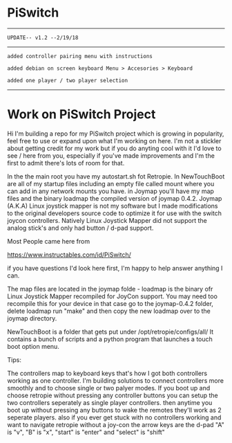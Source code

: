 # PiSwitch

---

    UPDATE-- v1.2 --2/19/18

---

    added controller pairing menu with instructions

    added debian on screen keyboard Menu > Accesories > Keyboard

    added one player / two player selection

---


# Work on PiSwitch Project

Hi I'm building a repo for my PiSwitch project which is growing in popularity, feel free to use or expand upon what I'm working on here. I'm not a stickler about getting credit for my work but if you do anyting cool with it I'd love to see / here from you, especially if you've made improvements and I'm the first to admit there's lots of room for that.

In the the main root you have my autostart.sh fot Retropie. In NewTouchBoot are all of my startup files including an empty file called mount where you can add in any network mounts you have.  in Joymap you'll have my map files and the binary loadmap the compiled version of joymap 0.4.2. Joymap (A.K.A) Linux joystick mapper is not my software but I made modifications to the original developers source code to optimize it for use with the switch joycon controllers. Natively Linux Joystick Mapper did not support the analog stick's and only had button / d-pad support.

Most People came here from

https://www.instructables.com/id/PiSwitch/

if you have questions I'd look here first, I'm happy to help answer anything I can.

The map files are located in the joymap folde - loadmap is the binary ofr Linux Joystick Mapper recompiled for JoyCon support. You may need too recompile this for your device in that case go to the joymap-0.4.2 folder, delete loadmap run "make" and then copy the new loadmap over to the joymap directory.

NewTouchBoot is a folder that gets put under /opt/retropie/configs/all/  It contains a bunch of scripts and a python program that launches a touch boot option menu.

Tips:

The controllers map to keyboard keys that's how I got both controllers working as one controller. I'm building solutions to connect controllers more smoothly and to choose single or two palyer modes. If you boot up and choose retropie without pressing any controller buttons you can setup the two controllers seperately as single player controllers. then anytime you boot up without pressing any buttons to wake the remotes they'll work as 2 seperate players. also if you ever get stuck with no controllers working and want to navigate retropie without a joy-con the arrow keys are the d-pad "A" is "v", "B" is "x", "start" is "enter" and "select" is "shift"
